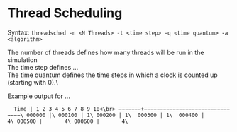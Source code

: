 # Thread Scheduling

Syntax: `threadsched -n <N Threads> -t <time step> -q <time quantum> -a <algorithm>`  

The number of threads defines how many threads will be run in the simulation\
The time step defines ...\
The time quantum defines the time steps in which a clock is counted up (starting with 0).\


Example output for ...

`  Time | 1 2 3 4 5 6 7 8 9 10<\br>
−−−−−−−+−−−−−−−−−−−−−−−−−−−−−−−−−−−−−−−\
000000 |\
000100 | 1\
000200 | 1\ 
000300 | 1\ 
000400 |       4\
000500 |       4\
000600 |       4\`
